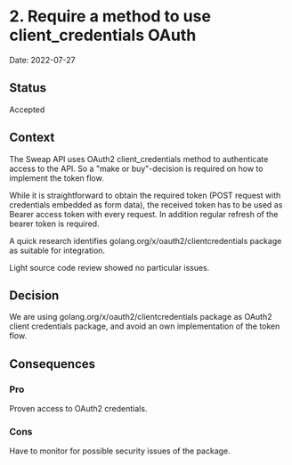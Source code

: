 # 2. Require a method to use client_credentials OAuth

Date: 2022-07-27

## Status

Accepted

## Context

The Sweap API uses OAuth2 client_credentials method to authenticate access to the API. So a "make or buy"-decision is required on how to implement the token flow.

While it is straightforward to obtain the required token (POST request with credentials embedded as form data), the received token has to be used as Bearer access token with every request. In addition regular refresh of the bearer token is required.

A quick research identifies golang.org/x/oauth2/clientcredentials package as suitable for integration.

Light source code review showed no particular issues.

## Decision

We are using golang.org/x/oauth2/clientcredentials package as OAuth2 client credentials package, and avoid an own implementation of the token flow.

## Consequences

### Pro

Proven access to OAuth2 credentials.

### Cons

Have to monitor for possible security issues of the package.
